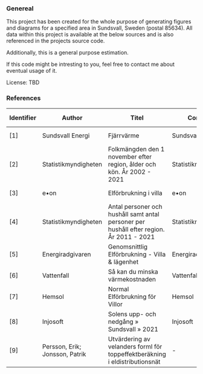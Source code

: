 ### Genereal
This project has been created for the whole purpose of generating figures and diagrams for a
specified area in Sundsvall, Sweden (postal 85634). All data within this project is available
at the below sources and is also referenced in the projects source code.

Additionally, this is a general purpose estimation.

If this code might be intresting to you, feel free to contact me about eventual usage of it.

License: TBD

### References

| Identifier | Author | Titel | Company | Date created | Type | Available | Accessed |
| ---------- | ------ | ----- | ------- | ------------ | ---- | --------- | -------- |
| [1] | Sundsvall Energi | Fjärrvärme | Sundsvall Energi | 22 11 2022 | Online | https://sundsvallenergi.se/privat/fjarrvarme/ |  22 11 2022 |
| [2] | Statistikmyndigheten | Folkmängden den 1 november efter region, ålder och kön. År 2002 - 2021 | Statistikmyndigheten | 22 12 2022 | Online | https://www.statistikdatabasen.scb.se/pxweb/sv/ssd/START__BE__BE0101__BE0101A/FolkmangdNov/table/tableViewLayout1/ |  22 12 2022 |
| [3] | e•on | Elförbrukning i villa | e•on | 16 11 2022 | Online | https://www.eon.se/el/guider-tips/villa |  22 11 2022 |
| [4] | Statistikmyndigheten | Antal personer och hushåll samt antal personer per hushåll efter region. År 2011 - 2021 | Statistikmyndigheten | 22 11 2022 | Online | https://www.statistikdatabasen.scb.se/pxweb/sv/ssd/START__BE__BE0101__BE0101S/HushallT09/table/tableViewLayout1/ |  22 11 2022 |
| [5] | Energiradgivaren | Genomsnittlig Elförbrukning - Villa & lägenhet | Energiradgivaren | 2021 | Online | https://www.energiradgivaren.se/2011/09/elforbrukning-i-en-genomsnittlig-villa-respektive-lagenhet/ |  23 11 2022 |
| [6] | Vattenfall | Så kan du minska värmekostnaden | Vattenfall | 2022 | Online | https://www.vattenfall.se/fokus/tips-rad/minska-varmekostnaden/ |  23 11 2022 |
| [7] | Hemsol | Normal Elförbrukning för Villor | Hemsol | 16 11 2022 | Online | https://hemsol.se/solceller/elforbrukning-villa/ |  29 11 2022 |
| [8] | Injosoft | Solens upp- och nedgång » Sundsvall » 2021 | Injosoft | 2021 21 31 | Online | https://www.dinstartsida.se/solen-ort.asp?id=1710&year=2021 | 06 12 2022 |
| [9] | Persson, Erik; Jonsson, Patrik | Utvärdering av velanders forml för toppeffektberäkning i eldistributionsnät | - | 2018 06 11 | Online | http://www.diva-portal.org/smash/get/diva2:1223815/FULLTEXT01.pdf | 2022-12-12 |

